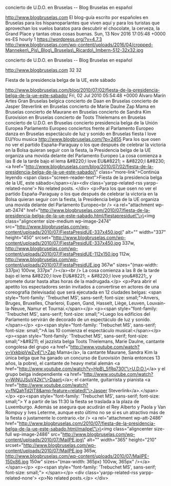 concierto de U.D.O. en Bruselas -- Blog Bruselas en español

http://www.blogbruselas.com El blog-guía escrito por españoles en
Bruselas para los hispanoparlantes que viven aquí y para los turistas
que aprovechan los vuelos baratos para descubrir el chocolate, la
cerveza, la Grand Place y tantas otras cosas buenas. Sun, 13 Nov 2016
17:05:48 +0000 es-ES hourly 1 https://wordpress.org/?v=4.7.3
http://www.blogbruselas.com/wp-content/uploads/2016/04/cropped-Manneken\_Pis\_Blog\_Bruselas\_Ricardo\_Imbern-512-32x32.jpg

concierto de U.D.O. en Bruselas -- Blog Bruselas en español

http://www.blogbruselas.com 32 32

Fiesta de la presidencia belga de la UE, este sábado

http://www.blogbruselas.com/blog/2010/07/02/fiesta-de-la-presidencia-belga-de-la-ue-este-sabado/
Fri, 02 Jul 2010 05:54:48 +0000 Álvaro Marín Artes Gran Bruselas belgica
concierto de Daan en Bruselas concierto de Jasper Steverlink en Bruselas
concierto de Marie Daulne Zap Mama en Bruselas concierto de Maurane en
Bruselas concierto de Sandra Kim Eurovision en Bruselas concierto de
Toots Thielemans en Bruselas concierto de U.D.O. en Bruselas concierto
presidencia belga de la Unión Europea Parlamento Europeo conciertos
frente al Parlamento Europeo danza en Bruselas espectáculo de luz y
sonido en Bruselas fiesta I love EU/You musica
http://www.blogbruselas.com/?p=2455 Para los que osen no ver el partido
España-Paraguay o los que después de celebrar la victoria en la Bolsa
quieran seguir con la fiesta, la Presidencia belga de la UE organiza una
movida delante del Parlamento Europeo La cosa comienza a las 8 de la
tarde bajo el lema &\#8220;I love EU&\#8221; = &\#8220;I &\#8230; \<a
href=\"http://www.blogbruselas.com/blog/2010/07/02/fiesta-de-la-presidencia-belga-de-la-ue-este-sabado/\"
class=\"more-link\"\>Continúa leyendo \<span
class=\"screen-reader-text\"\>Fiesta de la presidencia belga de la UE,
este sábado\</span\>\</a\>\<div class=\'yarpp-related-rss
yarpp-related-none\'\> No related posts. \</div\> \<p\>Para los que osen
no ver el partido España-Paraguay o los que después de celebrar la
victoria en la Bolsa quieran seguir con la fiesta, la Presidencia belga
de la UE organiza una movida delante del Parlamento Europeo\<br /\> \<a
rel=\"attachment wp-att-2474\"
href=\"http://www.blogbruselas.com/2010/07/fiesta-de-la-presidencia-belga-de-la-ue-este-sabado.html/fiestapresidue\"\>\<img
class=\"aligncenter size-medium wp-image-2474\"
src=\"http://www.blogbruselas.com/wp-content/uploads/2010/07/FiestaPresidUE-337x450.jpg\"
alt=\"\" width=\"337\" height=\"450\"
srcset=\"http://www.blogbruselas.com/wp-content/uploads/2010/07/FiestaPresidUE-337x450.jpg
337w,
http://www.blogbruselas.com/wp-content/uploads/2010/07/FiestaPresidUE-112x150.jpg
112w,
http://www.blogbruselas.com/wp-content/uploads/2010/07/FiestaPresidUE.jpg
367w\" sizes=\"(max-width: 337px) 100vw, 337px\" /\>\</a\>\<br /\> La
cosa comienza a las 8 de la tarde bajo el lema &\#8220;I love EU&\#8221;
= &\#8220;I love you&\#8221;, y promete durar hasta altas horas de la
madrugada.\</p\> \<p\>Para abrir el apetito los espectadores serán
invitados a convertirse en actores de una coreografía (televisada) que
será ejecutada en 12 ciudades belgas: \<span style=\"font-family:
\'Trebuchet MS\', sans-serif; font-size: small;\"\>Anvers, Bruges,
Bruxelles, Charleroi, Eupen, Gand, Hasselt, Liège, Leuven,
Louvain-la-Neuve, Namur et Tournai.\</span\>\</p\> \<p\>\<span
style=\"font-family: \'Trebuchet MS\', sans-serif; font-size:
small;\"\>Luego los edificios del Parlamento servirán de decorado de un
espectáculo de luz y sonido.\</span\>\</p\> \<p\>\<span
style=\"font-family: \'Trebuchet MS\', sans-serif; font-size:
small;\"\>A las 10 comienza el espectáculo musical:\</span\>\</p\>
\<p\>\<span style=\"font-family: \'Trebuchet MS\', sans-serif;
font-size: small;\"\>&\#8211; el jazzista belga Toots Thielemans, Marie
Daulne, cantante congolesa del grupo \<a
href=\"http://www.youtube.com/watch?v=VxkbipVwZv4\"\>Zap Mama\</a\>, la
cantante Maurane, Sandra Kim la única belga que ha ganado un concurso de
Eurovisión (tenía entonces 13 años, la pobre), el cantante de heavy
metal alemán \<a
href=\"http://www.youtube.com/watch?v=HpB\_5fRq730\"\>U.D.O.\</a\> y el
grupo belga independiente \<a
href=\"http://www.youtube.com/watch?v=WjNUJSuV42k\"\>Daan\</a\>; el
cantante, guitarrista y pianista \<a
href=\"http://www.youtube.com/watch?v=fNQahTd2IT8&amp;feature=related\"\>Jasper
Steverlink\</a\>.\</span\>\</p\> \<p\>\<span style=\"font-family:
\'Trebuchet MS\', sans-serif; font-size: small;\"\> Y a partir de las
11:30 la fiesta se traslada a la plaza de Luxemburgo. Además se asegura
que acudirán el Rey Alberto y Paola y Van Rompuy y Ives Leterme, aunque
esto último no se si es un atractivo más de la fiesta o justamente lo
contrario.\<br /\> \<a rel=\"attachment wp-att-2486\"
href=\"http://www.blogbruselas.com/2010/07/fiesta-de-la-presidencia-belga-de-la-ue-este-sabado.html/mailpe\"\>\<img
class=\"aligncenter size-full wp-image-2486\"
src=\"http://www.blogbruselas.com/wp-content/uploads/2010/07/MailPE.jpg\"
alt=\"\" width=\"365\" height=\"210\"
srcset=\"http://www.blogbruselas.com/wp-content/uploads/2010/07/MailPE.jpg
365w,
http://www.blogbruselas.com/wp-content/uploads/2010/07/MailPE-150x86.jpg
150w\" sizes=\"(max-width: 365px) 100vw, 365px\"
/\>\</a\>\</span\>\</p\> \<p\>\<span style=\"font-family: \'Trebuchet
MS\', sans-serif; font-size: small;\"\> \</span\>\</p\> \<div
class=\'yarpp-related-rss yarpp-related-none\'\> \<p\>No related
posts.\</p\> \</div\>
